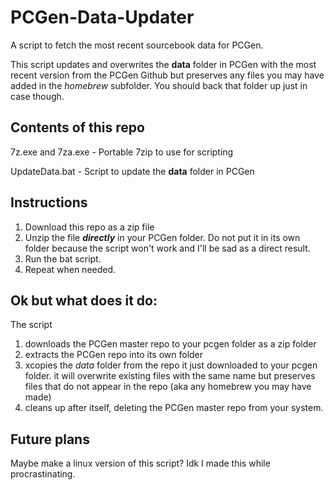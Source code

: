 # PCGen-Data-Updater
A script to fetch the most recent sourcebook data for PCGen.

This script updates and overwrites the **data** folder in PCGen with the most recent version from the PCGen Github but preserves any files you may have added in the *homebrew* subfolder. You should back that folder up just in case though.

## Contents of this repo
7z.exe and 7za.exe - Portable 7zip to use for scripting

UpdateData.bat - Script to update the **data** folder in PCGen

## Instructions
1) Download this repo as a zip file
2) Unzip the file ***directly*** in your PCGen folder. Do not put it in its own folder because the script won't work and I'll be sad as a direct result.
3) Run the bat script.
4) Repeat when needed.

## Ok but what does it do:
The script 
1) downloads the PCGen master repo to your pcgen folder as a zip folder
2) extracts the PCGen repo into its own folder
3) xcopies the *data* folder from the repo it just downloaded to your pcgen folder. it will overwrite existing files with the same name but preserves files that do not appear in the repo (aka any homebrew you may have made)
4) cleans up after itself, deleting the PCGen master repo from your system.
      
## Future plans
Maybe make a linux version of this script? Idk I made this while procrastinating.
